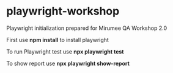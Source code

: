 # playwright-workshop
Playwright initialization prepared for Mirumee QA Workshop 2.0

First use **npm install** to install playwright

To run Playwright test use **npx playwright test**

To show report use **npx playwright show-report**
